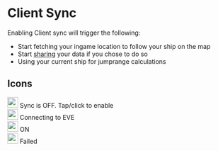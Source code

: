 # Client Sync
Enabling Client sync will trigger the following:

 - Start fetching your ingame location to follow your ship on the map
 - Start [sharing](https://eveeye.readthedocs.io/en/latest/sharing/cloud/) your data if you chose to do so
 - Using your current ship for jumprange calculations

## Icons
<img src="https://raw.githubusercontent.com/Risingson/eedocs/master/docs/images/Marker-100_off.png" width="24" height="24" > Sync is OFF. Tap/click to enable<br>
<img src="https://raw.githubusercontent.com/Risingson/eedocs/master/docs/images/Marker-100_standby.png" width="24" height="24" > Connecting to EVE<br>
<img src="https://raw.githubusercontent.com/Risingson/eedocs/master/docs/images/Marker-100_on.png" width="24" height="24" > ON<br>
<img src="https://raw.githubusercontent.com/Risingson/eedocs/master/docs/images/Marker-100_fail.png" width="24" height="24" > Failed<br>



<!--stackedit_data:
eyJoaXN0b3J5IjpbNDE2Mzg5ODgsLTQ1NzE3NDE0OSwzMTUzOT
I2NzksMTM1NDU0Mjk2Niw3MjA5MDMwMjMsLTE3NjkzOTQwODgs
ODI3ODA2ODI3LDE4ODAwMDE4LDE4OTI5MjYwOCwtNDIxNDU1Mj
k4LDEwNjQxMTM3OSwtMTI4MzUzNTA5NywtNzcwOTM2ODQwLDYw
NzU2NDQ3LC0yMTAzNzc1ODYzLDQwNDQxNDYxOSwtMjA4MDUwOD
U0NywxMjUzMTQ3NjU1LC0xNDY3MDg4ODk0LDIwMjg3NzY2MjFd
fQ==
-->